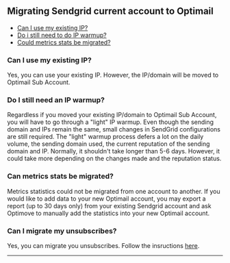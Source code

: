 ## Migrating Sendgrid current account to Optimail
<a id="migrate"></a>
   - [Can I use my existing IP?](#existing-ip)
   - [Do i still need to do IP warmup?](#ip-warmup-mig)
   - [Could metrics stats be migrated?](#metrics-stats)
   
   
### <a id="existing-ip"></a>Can I use my existing IP?
Yes, you can use your existing IP. However, the IP/domain will be moved to Optimail Sub Account.

### <a id="ip-warmup-mig"></a>Do I still need an IP warmup?
Regardless if you moved your existing IP/domain to Optimail Sub Account, you will have to go through a "light" IP warmup.
Even though the sending domain and IPs remain the same, small changes in SendGrid configurations are still required.
The "light" warmup process defers a lot on the daily volume, the sending domain used, the current reputation of the sending domain and IP. 
Normally, it shouldn't take longer than 5-6 days. However, it could take more depending on the changes made and the reputation status. 



### <a id="metrics-stats"></a>Can metrics stats be migrated?
Metrics statistics could not be migrated from one account to another. If you would like to add data to your new Optimail account, you may export a report (up to 30 days only) from your existing Sendgrid account and ask Optimove to manually add the statistics into your new Optimail account.


### <a id="metrics-stats"></a>Can I migrate my unsubscribes?
Yes, you can migrate you unsubscribes. Follow the insructions [here](https://github.com/optimove-tech/Optimail/blob/Roni-Optimail/Frequently%20Asked%20Questions/Unsubscribes/readme.md#sync-unsub).

<HR>
